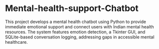 # Mental-health-support-Chatbot
This project develops a mental health chatbot using Python to provide immediate emotional support and connect users with Indian mental health resources. The system features emotion detection, a Tkinter GUI, and SQLite-based conversation logging, addressing gaps in accessible mental healthcare. 
